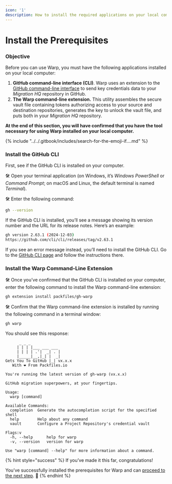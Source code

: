 ```yaml
---
icon: '1'
description: How to install the required applications on your local computer.
---
```


# Install the Prerequisites

### Objective

Before you can use Warp, you must have the following applications installed on your local computer:

1. **GitHub command-line interface (CLI)**. Warp uses an extension to the [GitHub command-line interface](https://cli.github.com/) to send key credentials data to your _Migration HQ_ repository in GitHub.
2. **The Warp command-line extension.** This utility assembles the secure vault file containing tokens authorizing access to your source and destination repositories, generates the key to unlock the vault file, and puts both in your _Migration HQ_ repository.

**At the end of this section, you will have confirmed that you have the tool necessary for using Warp installed on your local computer.**

{% include "../../.gitbook/includes/search-for-the-emoji-if....md" %}

### Install the GitHub CLI

First, see if the GitHub CLI is installed on your computer.

🛠️ Open your terminal application (on Windows, it’s _Windows PowerShell_ or _Command Prompt_; on macOS and Linux, the default terminal is named _Terminal_).

🛠️ Enter the following command:

```bash
gh --version
```

If the GitHub CLI is installed, you’ll see a message showing its version number and the URL for its release notes. Here’s an example:

```bash
gh version 2.63.1 (2024-12-03)
https://github.com/cli/cli/releases/tag/v2.63.1
```

If you see an error message instead, you’ll need to install the GitHub CLI. Go to the [GitHub CLI page](https://cli.github.com/) and follow the instructions there.

### Install the Warp Command-Line Extension

🛠️ Once you’ve confirmed that the GitHub CLI is installed on your computer, enter the following command to install the Warp command-line extension:

```bash
gh extension install packfiles/gh-warp
```

🛠️ Confirm that the Warp command-line extension is installed by running the following command in a terminal window:

```bash
gh warp
```

You should see this response:

```
      _ _ _                  
     | | | |___ ___ ___      
     | | | | .'|  _| . |     
     |_____|__,|_| |  _|     
Gets You To GitHub |_| vx.x.x
   With ❤️ From Packfiles.io 
                             
You're running the latest version of gh-warp (vx.x.x)
                                                     
GitHub migration superpowers, at your fingertips.

Usage:
  warp [command]

Available Commands:
  completion  Generate the autocompletion script for the specified shell
  help        Help about any command
  vault       Configure a Project Repository's credential vault

Flags:v
  -h, --help      help for warp
  -v, --version   version for warp

Use "warp [command] --help" for more information about a command.
```

{% hint style="success" %}
If you’ve made it this far, congratulations!

You’ve successfully installed the prerequisites for Warp and can [proceed to the next step](create-and-configure-your-project.md). 🙌
{% endhint %}
